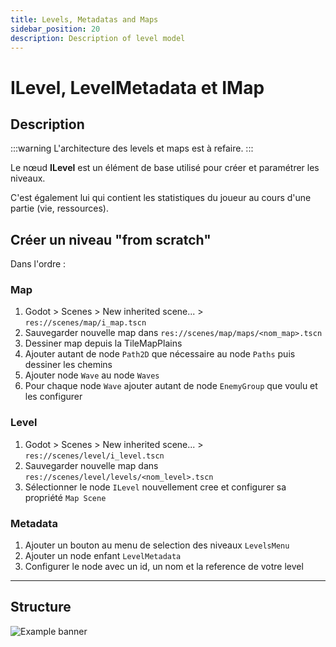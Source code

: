 ```yaml
---
title: Levels, Metadatas and Maps
sidebar_position: 20
description: Description of level model
---
```


# ILevel, LevelMetadata et IMap

## Description

:::warning
L'architecture des levels et maps est à refaire.
:::

Le nœud **ILevel** est un élément de base utilisé pour créer et paramétrer les niveaux. 

C'est également lui qui contient les statistiques du joueur au cours d'une partie (vie, ressources).

## Créer un niveau "from scratch"

Dans l'ordre :

### Map

1. Godot > Scenes > New inherited scene... > `res://scenes/map/i_map.tscn`
2. Sauvegarder nouvelle map dans `res://scenes/map/maps/<nom_map>.tscn`
3. Dessiner map depuis la TileMapPlains
4. Ajouter autant de node `Path2D` que nécessaire au node `Paths` puis dessiner les chemins
5. Ajouter node `Wave` au node `Waves`
6. Pour chaque node `Wave` ajouter autant de node `EnemyGroup` que voulu et les configurer

### Level

1. Godot > Scenes > New inherited scene... > `res://scenes/level/i_level.tscn`
2. Sauvegarder nouvelle map dans `res://scenes/level/levels/<nom_level>.tscn`
3. Sélectionner le node `ILevel` nouvellement cree et configurer sa propriété `Map Scene`

### Metadata

1. Ajouter un bouton au menu de selection des niveaux `LevelsMenu`
2. Ajouter un node enfant `LevelMetadata`
3. Configurer le node avec un id, un nom et la reference de votre level

---

## Structure

![Example banner](/models/level.drawio.svg)
